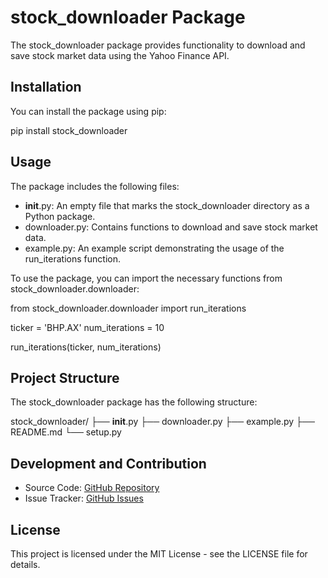 # stock_downloader Package

The stock_downloader package provides functionality to download and save stock market data using the Yahoo Finance API.

## Installation

You can install the package using pip:

pip install stock_downloader

## Usage

The package includes the following files:

- __init__.py: An empty file that marks the stock_downloader directory as a Python package.
- downloader.py: Contains functions to download and save stock market data.
- example.py: An example script demonstrating the usage of the run_iterations function.

To use the package, you can import the necessary functions from stock_downloader.downloader:

from stock_downloader.downloader import run_iterations

ticker = 'BHP.AX'
num_iterations = 10

run_iterations(ticker, num_iterations)

## Project Structure

The stock_downloader package has the following structure:

stock_downloader/
├── __init__.py
├── downloader.py
├── example.py
├── README.md
└── setup.py

## Development and Contribution

- Source Code: [GitHub Repository](https://github.com/AdamSierakowski/stock_downloader)
- Issue Tracker: [GitHub Issues](https://github.com/AdamSierakowski/stock_downloader/issues)

## License

This project is licensed under the MIT License - see the LICENSE file for details.
